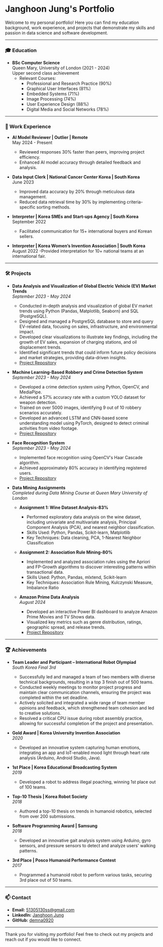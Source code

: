 # Janghoon Jung's Portfolio

Welcome to my personal portfolio! Here you can find my education background, work experience, and projects that demonstrate my skills and passion in data science and software development.

---

### 🎓 Education
- **BSc Computer Science**  
  Queen Mary, University of London (2021 - 2024)  
  Upper second class achievement
  - Relevant Courses:  
    - Professional and Research Practice (90%)
    - Graphical User Interfaces (81%)
    - Embedded Systems (71%)
    - Image Processing (74%)
    - User Experience Design (88%)
    - Digital Media and Social Networks (78%)

---

### 💼 Work Experience
- **AI Model Reviewer | Outlier | Remote**  
  May 2024 - Present  
  - Reviewed responses 30% faster than peers, improving project efficiency.
  - Enhanced AI model accuracy through detailed feedback and analysis.

- **Data Input Clerk | National Cancer Center Korea | South Korea**  
  June 2023  
  - Improved data accuracy by 20% through meticulous data management.
  - Reduced data retrieval time by 30% by implementing criteria-specific sorting methods.

- **Interpreter | Korea SMEs and Start-ups Agency | South Korea**  
  September 2022  
  - Facilitated communication for 15+ international buyers and Korean sellers.
- **Interpreter | Korea Women’s Invention Association | South Korea**
  August 2022
  -Provided interpretation for 10+ national teams at an international fair.
---

### 🛠️ Projects
- **Data Analysis and Visualization of Global Electric Vehicle (EV) Market Trends**  
  *September 2023 - May 2024*  
  - Conducted in-depth analysis and visualization of global EV market trends using Python (Pandas, Matplotlib, Seaborn) and SQL (PostgreSQL).
  - Designed and managed a PostgreSQL database to store and query EV-related data, focusing on sales, infrastructure, and environmental impact.
  - Developed clear visualizations to illustrate key findings, including the growth of EV sales, expansion of charging stations, and oil displacement trends.
  - Identified significant trends that could inform future policy decisions and market strategies, providing data-driven insights.
  - [Project Repository](https://github.com/demna0920/Global-EV-Market-Analysis)

- **Machine Learning-Based Robbery and Crime Detection System**  
  *September 2023 - May 2024*  
  - Developed a crime detection system using Python, OpenCV, and MediaPipe.
  - Achieved a 57% accuracy rate with a custom YOLO dataset for weapon detection.
  - Trained on over 5000 images, identifying 9 out of 10 robbery scenarios accurately.
  - Developed an advanced LSTM and CNN-based scene understanding model using PyTorch, designed to detect criminal activities from video footage.
  - [Project Repository](https://github.com/demna0920/crime-detection-system)

- **Face Recognition System**  
  *September 2023 - May 2024*  
  - Implemented face recognition using OpenCV's Haar Cascade algorithm.
  - Achieved approximately 80% accuracy in identifying registered users.
  - [Project Repository](https://github.com/demna0920/FacialRecognitionProject)

- **Data Mining Assignments**  
  *Completed during Data Mining Course at Queen Mary University of London*  
  - **Assignment 1: Wine Dataset Analysis-83%**
    - Performed exploratory data analysis on the wine dataset, including univariate and multivariate analysis, Principal Component Analysis (PCA), and nearest neighbor classification.
    - Skills Used: Python, Pandas, Scikit-learn, Matplotlib
    - Key Techniques: Data cleaning, PCA, 1-Nearest Neighbor Classification
  - **Assignment 2: Association Rule Mining-80%**
    - Implemented and analyzed association rules using the Apriori and FP-Growth algorithms to discover interesting patterns within transactional data.
    - Skills Used: Python, Pandas, mlxtend, Scikit-learn
    - Key Techniques: Association Rule Mining, Kulczynski Measure, Imbalance Ratio
   
  - **Amazon Prime Data Analysis**  
    *August 2024*  
    - Developed an interactive Power BI dashboard to analyze Amazon Prime Movies and TV Shows data.
    - Visualized key metrics such as genre distribution, ratings, geographic spread, and release trends.
    - [Project Repository](https://github.com/demna0920/Amazon-Prime-Data-Analysis)

---

### 🏆 Achievements
- **Team Leader and Participant – International Robot Olympiad**  
  *South Korea Final 3rd*  
  - Successfully led and managed a team of two members with diverse technical backgrounds, resulting in a top 3 finish out of 500 teams.
  - Conducted weekly meetings to monitor project progress and maintain clear communication channels, ensuring the project was completed within the set deadline.
  - Actively solicited and integrated a wide range of team member opinions and feedback, which strengthened team cohesion and led to creative solutions.
  - Resolved a critical CPU issue during robot assembly practice, allowing for successful completion of the project and presentation.

- **Gold Award | Korea University Invention Association**  
  *2020*  
  - Developed an innovative system capturing human emotions, integrating an app and IoT-enabled mood light through heart rate analysis (Arduino, Android Studio, Java).

- **1st Place | Korea Educational Broadcasting System**  
  *2019*  
  - Developed a robot to address illegal poaching, winning 1st place out of 100 teams.

- **Top-10 Thesis | Korea Robot Society**  
  *2018*  
  - Authored a top-10 thesis on trends in humanoid robotics, selected from over 200 submissions.

- **Software Programming Award | Samsung**  
  *2018*  
  - Developed an innovative gait analysis system using Arduino, gyro sensors, and pressure sensors to detect and analyze users' walking patterns.

- **3rd Place | Posco Humanoid Performance Contest**  
  *2017*  
  - Programmed a humanoid robot to perform various tasks, securing 3rd place out of 50 teams.

---

### 📫 Contact
- **Email:** 51305130ss@gmail.com
- **LinkedIn:** [Janghoon Jung](https://www.linkedin.com/in/janghoon-jung-6b28a5218/)
- **GitHub:** [demna0920](https://github.com/demna0920)

---

Thank you for visiting my portfolio! Feel free to check out my projects and reach out if you would like to connect.
